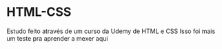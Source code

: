 # HTML-CSS
Estudo feito através de um curso da Udemy de HTML e CSS 
Isso foi mais um teste pra aprender a mexer aqui
